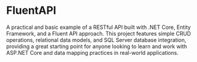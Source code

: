 # FluentAPI
 A practical and basic example of a RESTful API built with .NET Core, Entity Framework, and a Fluent API approach. This project features simple CRUD operations, relational data models, and SQL Server database integration, providing a great starting point for anyone looking to learn and work with ASP.NET Core and data mapping practices in real-world applications.
